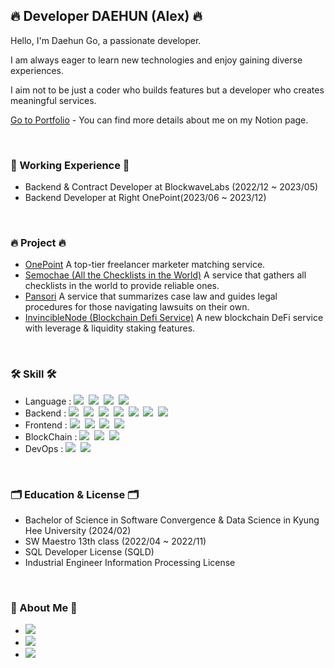## 🔥 Developer DAEHUN (Alex) 🔥

Hello, I'm Daehun Go, a passionate developer.

I am always eager to learn new technologies and enjoy gaining diverse experiences.  

I aim not to be just a coder who builds features but a developer who creates meaningful services.    

[Go to Portfolio](https://friendly-oil-ffd.notion.site/Hoony-s-a0d4b36ba9f6402491c5e023b23d7173) - You can find more details about me on my Notion page.

<br>

<h3>🏢 Working Experience 🏢</h3>
<ul>
    <li>Backend & Contract Developer at BlockwaveLabs (2022/12 ~ 2023/05)</li>
    <li>Backend Developer at Right OnePoint(2023/06 ~ 2023/12)</li>
</ul>

<br>

<h3>🔥 Project 🔥</h3>

* [OnePoint](https://friendly-oil-ffd.notion.site/f9eca1d8e3554fc6a380d69f3205fa1a?pvs=4) A top-tier freelancer marketer matching service.
* [Semochae (All the Checklists in the World)](https://friendly-oil-ffd.notion.site/2ffabccf6d7945ec89a6edc30b952d9f)  A service that gathers all checklists in the world to provide reliable ones.  
* [Pansori](https://friendly-oil-ffd.notion.site/24d2ade732414eab96cf61662b423992) A service that summarizes case law and guides legal procedures for those navigating lawsuits on their own.
* [InvincibleNode (Blockchain Defi Service)](https://friendly-oil-ffd.notion.site/InvincibleNode-a52b3939e89848c68483a8ae7d3019ef) A new blockchain DeFi service with leverage & liquidity staking features.

<br>

<h3>🛠 Skill 🛠</h3>

<ul>
    <li>Language :   
        <img src="https://img.shields.io/badge/Java-007396?style=flat-square&logo=Java&logoColor=white"/></a>&nbsp 
        <img src="https://img.shields.io/badge/C++-00599C?style=flat-square&logo=C%2B%2B&logoColor=white"/></a>&nbsp 
        <img src="https://img.shields.io/badge/Python-3766AB?style=flat-square&logo=Python&logoColor=white"/></a>&nbsp 
        <img src="https://img.shields.io/badge/Javascript-ffb13b?style=flat-square&logo=javascript&logoColor=white"/></a>
  </li>
  <li> Backend : 
        <img src="https://img.shields.io/badge/SpringBoot-6DB33F?style=flat-square&logo=Spring&logoColor=white"/></a>&nbsp
        <img src="https://img.shields.io/badge/Django-092E20?style=flat-square&logo=Django&logoColor=white"/></a>&nbsp 
        <img src="https://img.shields.io/badge/NodeJS-green?style=flat-square&logo=Node&logoColor=white"/></a>&nbsp
        <img src="https://img.shields.io/badge/MariaDB-99a8a4?style=flat-square&logo=MariaDB&logoColor=white"/></a>&nbsp 
        <img src="https://img.shields.io/badge/MySQL-2E538A?style=flat-square&logo=MySQL&logoColor=white"/></a>&nbsp
        <img src="https://img.shields.io/badge/Redis-d14836?style=flat-square&logo=Redis&logoColor=white"/></a>&nbsp
        <img src="https://img.shields.io/badge/NestJS-red?style=flat-square&logo=NestJS&logoColor=white"/></a>&nbsp
  </li>
  <li> Frontend : 
          <img src="https://img.shields.io/badge/React-61DAFB?style=flat-square&logo=React&logoColor=white"/></a>&nbsp
          <img src="https://img.shields.io/badge/Next-000000?style=flat-square&logo=nextdotjs&logoColor=white"/></a>&nbsp
          <img src="https://img.shields.io/badge/Chakra UI-319795?style=flat-square&logo=chakraui&logoColor=white"/></a>&nbsp
          <img src="https://img.shields.io/badge/Android Stuido-3DDC84?style=flat-square&logo=androidstudio&logoColor=white"/></a>&nbsp
  </li>
  <li> BlockChain : 
          <img src="https://img.shields.io/badge/Solidity-363636?style=flat-square&logo=solidity&logoColor=white"/></a>&nbsp
          <img src="https://img.shields.io/badge/Hardhat-ffb13b?style=flat-square&"/></a>&nbsp
          <img src="https://img.shields.io/badge/Move-000000?style=flat-square&"/></a>&nbsp
  </li>
  <li> DevOps :
        <img src="https://img.shields.io/badge/AWS-white?style=flat-square&logo=Amazon AWS&logoColor=orange"/></a>&nbsp
        <img src="https://img.shields.io/badge/Github Actions-blue?style=flat-square&logo=Github Actions&logoColor=white"/></a>&nbsp  
  </li>
</ul>
  
<br>

<h3>🗂 Education & License 🗂</h3>
<ul>
    <li>Bachelor of Science in Software Convergence & Data Science in Kyung Hee University (2024/02) </li>
    <li>SW Maestro 13th class (2022/04 ~ 2022/11)</li>
    <li>SQL Developer License (SQLD)</li>
    <li>Industrial Engineer Information Processing License</li>
</ul>

<br>


<h3> 🧸 About Me 🧸 </h3>
<ul>
    <li><a href="https://friendly-oil-ffd.notion.site/Hoony-s-a0d4b36ba9f6402491c5e023b23d7173"><img src="https://img.shields.io/badge/Portpolio-orange?style=flat-square&logo=Notion&logoColor=white&link=https://www.instagram.com/woo0_hooo/"/></a></li>
  <li><a href="https://velog.io/@eogns0321"><img src="https://img.shields.io/badge/Tech%20Blog-11B48A?style=flat-square&logo=Vimeo&logoColor=white&link=https://velog.io/@eogns0321"/></a></li>
  <li><a href="mailto:eogns0321@gmail.com"><img src="https://img.shields.io/badge/Gmail-d14836?style=flat-square&logo=Gmail&logoColor=white&link=eogns0321@gmail.com"/></a></li>
</ul>
